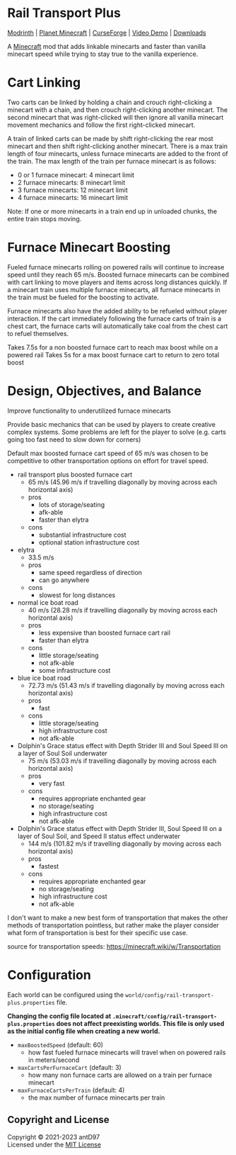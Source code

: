 # Rail Transport Plus

[Modrinth]() |
[Planet Minecraft]() |
[CurseForge]() |
[Video Demo]() |
[Downloads](https://github.com/antD97/RailTransportPlus/releases)

A [Minecraft](https://www.minecraft.net) mod that adds linkable minecarts and faster than vanilla minecart speed while
trying to stay true to the vanilla experience.

# Cart Linking

Two carts can be linked by holding a chain and crouch right-clicking a minecart with a chain, and then crouch 
right-clicking another minecart. The second minecart that was right-clicked will then ignore all vanilla minecart 
movement mechanics and follow the first right-clicked minecart.

A train of linked carts can be made by shift right-clicking the rear most minecart and then shift right-clicking 
another minecart. There is a max train length of four minecarts, unless furnace minecarts are added to the front of 
the train. The max length of the train per furnace minecart is as follows:
- 0 or 1 furnace minecart: 4 minecart limit
- 2 furnace minecarts: 8 minecart limit
- 3 furnace minecarts: 12 minecart limit
- 4 furnace minecarts: 16 minecart limit

Note: If one or more minecarts in a train end up in unloaded chunks, the entire train stops moving.

# Furnace Minecart Boosting

Fueled furnace minecarts rolling on powered rails will continue to increase speed until they reach 65 m/s. Boosted 
furnace minecarts can be combined with cart linking to move players and items across long distances quickly. If a 
minecart train uses multiple furnace minecarts, all furnace minecarts in the train must be fueled for the boosting 
to activate.

Furnace minecarts also have the added ability to be refueled without player interaction. If the cart immediately 
following the furnace carts of train is a chest cart, the furnace carts will automatically take coal from the chest 
cart to refuel themselves.


Takes 7.5s for a non boosted furnace cart to reach max boost while on a powered rail
Takes 5s for a max boost furnace cart to return to zero total boost




# Design, Objectives, and Balance

Improve functionality to underutilized furnace minecarts

Provide basic mechanics that can be used by players to create creative complex systems. Some problems are left 
for the player to solve (e.g. carts going too fast need to slow down for corners) 

Default max boosted furnace cart speed of 65 m/s was chosen to be competitive to other transportation options on
effort for travel speed.

- rail transport plus boosted furnace cart
  - 65 m/s (45.96 m/s if travelling diagonally by moving across each horizontal axis)
  - pros
    - lots of storage/seating
    - afk-able
    - faster than elytra
  - cons
    - substantial infrastructure cost
    - optional station infrastructure cost
- elytra
  - 33.5 m/s
  - pros
    - same speed regardless of direction
    - can go anywhere
  - cons
    - slowest for long distances
- normal ice boat road
  - 40 m/s (28.28 m/s if travelling diagonally by moving across each horizontal axis)
  - pros
    - less expensive than boosted furnace cart rail
    - faster than elytra
  - cons
    - little storage/seating
    - not afk-able
    - some infrastructure cost
- blue ice boat road
  - 72.73 m/s (51.43 m/s if travelling diagonally by moving across each horizontal axis)
  - pros
    - fast
  - cons
    - little storage/seating
    - high infrastructure cost
    - not afk-able
- Dolphin's Grace status effect with Depth Strider III and Soul Speed III on a layer of Soul Soil underwater
  - 75 m/s (53.03 m/s if travelling diagonally by moving across each horizontal axis)
  - pros
    - very fast
  - cons
    - requires appropriate enchanted gear
    - no storage/seating
    - high infrastructure cost
    - not afk-able
- Dolphin's Grace status effect with Depth Strider III, Soul Speed III on a layer of Soul Soil, and Speed II status effect underwater
  - 144 m/s (101.82 m/s if travelling diagonally by moving across each horizontal axis)
  - pros
    - fastest
  - cons
    - requires appropriate enchanted gear
    - no storage/seating
    - high infrastructure cost
    - not afk-able

I don't want to make a new best form of transportation that makes the other methods of transportation pointless, but 
rather make the player consider what form of transportation is best for their specific use case.

source for transportation speeds: https://minecraft.wiki/w/Transportation

# Configuration

Each world can be configured using the `world/config/rail-transport-plus.properties` file.

**Changing the config file located at `.minecraft/config/rail-transport-plus.properties` does not affect preexisting
worlds. This file is only used as the initial config file when creating a new world.**

- `maxBoostedSpeed` (default: 60)
  - how fast fueled furnace minecarts will travel when on powered rails in meters/second
- `maxCartsPerFurnaceCart` (default: 3)
  - how many non furnace carts are allowed on a train per furnace minecart
- `maxFurnaceCartsPerTrain` (default: 4)
  - the max number of furnace minecarts per train

## Copyright and License

Copyright © 2021-2023 antD97  
Licensed under the [MIT License](LICENSE)
